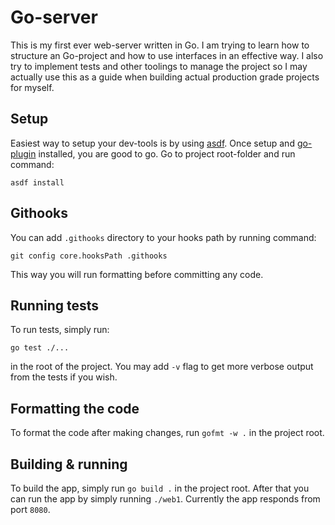# Go-server

This is my first ever web-server written in Go. I am trying to learn how to structure an Go-project
and how to use interfaces in an effective way. I also try to implement tests and other toolings to
manage the project so I may actually use this as a guide when building actual production grade projects
for myself.

## Setup

Easiest way to setup your dev-tools is by using [asdf](https://asdf-vm.com/guide/getting-started.html). Once setup and [go-plugin](https://github.com/asdf-community/asdf-golang) installed, you are good to go. Go to
project root-folder and run command:

```
asdf install
```

## Githooks

You can add `.githooks` directory to your hooks path by running command:

```
git config core.hooksPath .githooks
```

This way you will run formatting before committing any code.

## Running tests

To run tests, simply run:

```
go test ./...
```

in the root of the project. You may add `-v` flag to get more verbose output from the tests if you wish.

## Formatting the code

To format the code after making changes, run `gofmt -w .` in the project root.

## Building & running

To build the app, simply run `go build .` in the project root. After that you can run the app by simply running
`./web1`. Currently the app responds from port `8080`.
